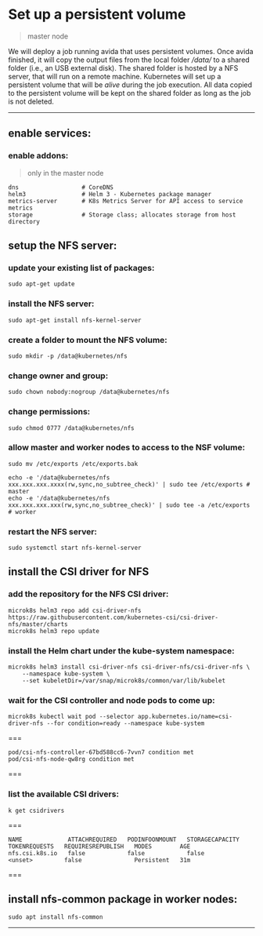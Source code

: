 # Set up a persistent volume
> master node

We will deploy a job running avida that uses persistent volumes. Once avida finished, it will copy the output files from the local folder */data/* to a shared folder (i.e., an USB external disk). The shared folder is hosted by a NFS server, that will run on a remote machine. Kubernetes will set up a persistent volume that will be *alive* during the job execution. All data copied to the persistent volume will be kept on the shared folder as long as the job is not deleted.

---

## enable services:

### enable addons:
> only in the master node

```
dns                  # CoreDNS
helm3                # Helm 3 - Kubernetes package manager
metrics-server       # K8s Metrics Server for API access to service metrics
storage              # Storage class; allocates storage from host directory
```

## setup the NFS server:

### update your existing list of packages:

```
sudo apt-get update
```

### install the NFS server:

```
sudo apt-get install nfs-kernel-server
```

### create a folder to mount the NFS volume:

```
sudo mkdir -p /data@kubernetes/nfs
```

### change owner and group:

```
sudo chown nobody:nogroup /data@kubernetes/nfs
```

### change permissions:

```
sudo chmod 0777 /data@kubernetes/nfs
```

### allow master and worker nodes to access to the NSF volume:

```
sudo mv /etc/exports /etc/exports.bak
```

```
echo -e '/data@kubernetes/nfs xxx.xxx.xxx.xxxx(rw,sync,no_subtree_check)' | sudo tee /etc/exports # master
echo -e '/data@kubernetes/nfs xxx.xxx.xxx.xxx(rw,sync,no_subtree_check)' | sudo tee -a /etc/exports # worker
```

### restart the NFS server:

```
sudo systemctl start nfs-kernel-server
```

## install the CSI driver for NFS

### add the repository for the NFS CSI driver:

```
microk8s helm3 repo add csi-driver-nfs https://raw.githubusercontent.com/kubernetes-csi/csi-driver-nfs/master/charts
microk8s helm3 repo update
```

### install the Helm chart under the kube-system namespace:

```
microk8s helm3 install csi-driver-nfs csi-driver-nfs/csi-driver-nfs \
    --namespace kube-system \
    --set kubeletDir=/var/snap/microk8s/common/var/lib/kubelet
```

### wait for the CSI controller and node pods to come up:

```
microk8s kubectl wait pod --selector app.kubernetes.io/name=csi-driver-nfs --for condition=ready --namespace kube-system
```

===
```
pod/csi-nfs-controller-67bd588cc6-7vvn7 condition met
pod/csi-nfs-node-qw8rg condition met
```
===

### list the available CSI drivers:

```
k get csidrivers
```

===
```
NAME             ATTACHREQUIRED   PODINFOONMOUNT   STORAGECAPACITY   TOKENREQUESTS   REQUIRESREPUBLISH   MODES        AGE
nfs.csi.k8s.io   false            false            false             <unset>         false               Persistent   31m
```
===

## install nfs-common package in worker nodes:
```
sudo apt install nfs-common
```
---